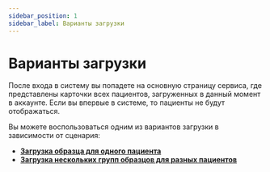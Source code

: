 ```yaml
---
sidebar_position: 1
sidebar_label: Варианты загрузки
---
```


# Варианты загрузки

После входа в систему вы попадете на основную страницу сервиса, где представлены карточки всех пациентов, загруженных в 
данный момент в аккаунте. Если вы впервые в системе, то пациенты не будут отображаться.

Вы можете воспользоваться одним из вариантов загрузки в зависимости от сценария:
- **[Загрузка образца для одного пациента](./single-sample)**
- **[Загрузка нескольких групп образцов для разных пациентов](./multiple-samples)**
